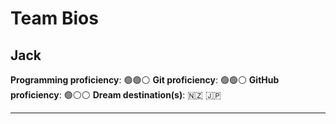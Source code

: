 # Team Bios

## Jack

**Programming proficiency**: 🟢🟢⚪
**Git proficiency**: 🟢🟢⚪
**GitHub proficiency**: 🟢⚪⚪
**Dream destination(s)**:  🇳🇿 🇯🇵 

---
